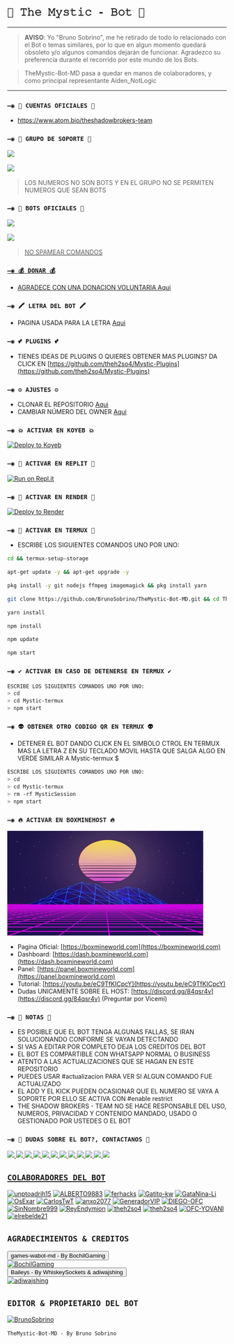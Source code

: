 # `🧿 𝚃𝚑𝚎 𝙼𝚢𝚜𝚝𝚒𝚌 - 𝙱𝚘𝚝 🔮` 

------------------
> **AVISO**: Yo "Bruno Sobrino", me he retirado de todo lo relacionado con el Bot o temas similares, por lo que en algun momento quedará obsoleto y/o algunos comandos dejarán de funcionar. Agradezco su preferencia durante el recorrido por este mundo de los Bots.

> TheMystic-Bot-MD pasa a quedar en manos de colaboradores, y como principal representante Aiden_NotLogic
------------------

### `—◉ 🔗 CUENTAS OFICIALES 🔗`

* https://www.atom.bio/theshadowbrokers-team

### `—◉ 💟 GRUPO DE SOPORTE 💟`

<a href="https://chat.whatsapp.com/FRkr7jJHSJA5OjVtE64dDs" target="blank"><img src="https://img.shields.io/badge/GRUPO_DE_SOPORTE_(𝙴𝚂)-25D366?style=for-the-badge&logo=whatsapp&logoColor=white" /></a>

<a href="https://chat.whatsapp.com/FRkr7jJHSJA5OjVtE64dDs" target="blank"><img src="https://img.shields.io/badge/SUPPORT_GROUP_(EN)-25D366?style=for-the-badge&logo=whatsapp&logoColor=white" /></a>

> LOS NUMEROS NO SON BOTS Y EN EL GRUPO NO SE PERMITEN NUMEROS QUE SEAN BOTS

### `—◉ 🤖 BOTS OFICIALES 🤖`

<a href="https://api.whatsapp.com/send/?phone=5219991402134&text=/estado&type=phone_number&app_absent=0" target="blank"><img src="https://img.shields.io/badge/BOT_OFICIAL_1-25D366?style=for-the-badge&logo=whatsapp&logoColor=white" />

<a href="https://api.whatsapp.com/send/?phone=5219993404349&text=/estado&type=phone_number&app_absent=0" target="blank"><img src="https://img.shields.io/badge/BOT_OFICIAL_2-25D366?style=for-the-badge&logo=whatsapp&logoColor=white" />

 > NO SPAMEAR COMANDOS

### `—◉ 💰 DONAR 💰`
- AGRADECE CON UNA DONACION VOLUNTARIA [Aqui](https://www.paypal.me/TheShadowBrokers133)

### `—◉ 🖍 LETRA DEL BOT 🖍`
- PAGINA USADA PARA LA LETRA [Aqui](https://smiley.cool/es/weirdmaker.php)

### `—◉ 💕 PLUGINS 💕`
- TIENES IDEAS DE PLUGINS O QUIERES OBTENER MAS PLUGINS? DA CLICK EN [https://github.com/theh2so4/Mystic-Plugins](https://github.com/theh2so4/Mystic-Plugins)

### `—◉ ⚙️ AJUSTES ⚙️`
- CLONAR EL REPOSITORIO [Aqui](https://github.com/BrunoSobrino/TheMystic-Bot-MD/fork)
- CAMBIAR NÚMERO DEL OWNER [Aqui](https://github.com/BrunoSobrino/TheMystic-Bot-MD/blob/master/config.js)
  
### `—◉ 💥 ACTIVAR EN KOYEB 💥`

[![Deploy to Koyeb](https://www.koyeb.com/static/images/deploy/button.svg)](https://app.koyeb.com/deploy?type=git&repository=https://github.com/BrunoSobrino/TheMystic-Bot-MD&branch=master&name=mysticbot)
  
### `—◉ 🌌 ACTIVAR EN REPLIT 🌌`

[![Run on Repl.it](https://repl.it/badge/github/BrunoSobrino/TheMystic-Bot-MD)](https://repl.it/github/BrunoSobrino/TheMystic-Bot-MD) 
  
### `—◉ 🔰 ACTIVAR EN RENDER 🔰`

[![Deploy to Render](https://render.com/images/deploy-to-render-button.svg)](https://dashboard.render.com/blueprint/new?repo=https%3A%2F%2Fgithub.com%2FBrunoSobrino%2FTheMystic-Bot-MD) 

### `—◉ 👾 ACTIVAR EN TERMUX 👾` 
- ESCRIBE LOS SIGUIENTES COMANDOS UNO POR UNO:
```bash
cd && termux-setup-storage
```

```bash
apt-get update -y && apt-get upgrade -y
```

```bash
pkg install -y git nodejs ffmpeg imagemagick && pkg install yarn 
```

```bash
git clone https://github.com/BrunoSobrino/TheMystic-Bot-MD.git && cd TheMystic-Bot-MD
```

```bash
yarn install
```

```bash
npm install
```

```bash
npm update
```

```bash
npm start
```

### `—◉ ✔️ ACTIVAR EN CASO DE DETENERSE EN TERMUX ✔️`
```bash
ESCRIBE LOS SIGUIENTES COMANDOS UNO POR UNO:
> cd 
> cd Mystic-termux
> npm start
```

### `—◉ 👽 OBTENER OTRO CODIGO QR EN TERMUX 👽`
- DETENER EL BOT DANDO CLICK EN EL SIMBOLO CTROL EN TERMUX MAS LA LETRA Z EN SU TECLADO MOVIL HASTA QUE SALGA ALGO EN VERDE SIMILAR A Mystic-termux $  
```bash
ESCRIBE LOS SIGUIENTES COMANDOS UNO POR UNO:
> cd 
> cd Mystic-termux
> rm -rf MysticSession
> npm start
```

### `—◉ 🔥 ACTIVAR EN BOXMINEHOST 🔥`
<a href="https://boxmineworld.com"><img src="https://raw.githubusercontent.com/BrunoSobrino/TheMystic-Bot-MD/master/src/Pre%20Bot%20Publi.png" width="450" height="240" alt="JPG"/></a>
- Pagina Oficial: [https://boxmineworld.com](https://boxmineworld.com)
- Dashboard: [https://dash.boxmineworld.com](https://dash.boxmineworld.com)
- Panel: [https://panel.boxmineworld.com](https://panel.boxmineworld.com)
- Tutorial: [https://youtu.be/eC9TfKICpcY](https://youtu.be/eC9TfKICpcY)
- Dudas UNICAMENTE SOBRE EL HOST: [https://discord.gg/84qsr4v](https://discord.gg/84qsr4v) (Preguntar por Vicemi)

### `—◉ 📝 NOTAS 📝`
- ES POSIBLE QUE EL BOT TENGA ALGUNAS FALLAS, SE IRAN SOLUCIONANDO CONFORME SE VAYAN DETECTANDO
- SI VAS A EDITAR POR COMPLETO DEJA LOS CREDITOS DEL BOT 
- EL BOT ES COMPARTIBLE CON WHATSAPP NORMAL O BUSINESS
- ATENTO A LAS ACTUALIZACIONES QUE SE HAGAN EN ESTE REPOSITORIO
- PUEDES USAR #actualizacion PARA VER SI ALGUN COMANDO FUE ACTUALIZADO
- EL ADD Y EL KICK PUEDEN OCASIONAR QUE EL NUMERO SE VAYA A SOPORTE POR ELLO SE ACTIVA CON #enable restrict 
- THE SHADOW BROKERS - TEAM NO SE HACE RESPONSABLE DEL USO, NUMEROS, PRIVACIDAD Y CONTENIDO MANDADO, USADO O GESTIONADO POR USTEDES O EL BOT
 
 ### `—◉ 👑 DUDAS SOBRE EL BOT?, CONTACTANOS 👑`
<a href="http://wa.me/5219992095479" target="blank"><img src="https://img.shields.io/badge/BRUNO_SOBRINO_CREADOR-25D366?style=for-the-badge&logo=whatsapp&logoColor=white" />
<a href="http://wa.me/34642467703" target="blank"><img src="https://img.shields.io/badge/UNPTOADHIH15_COLAB.1-25D366?style=for-the-badge&logo=whatsapp&logoColor=white" />
<a href="http://wa.me/50499698072" target="blank"><img src="https://img.shields.io/badge/ALBERTO_ACOSTA_COLAB.2-25D366?style=for-the-badge&logo=whatsapp&logoColor=white" />
<a href="http://wa.me/595986460945" target="blank"><img src="https://img.shields.io/badge/AIDEN_NOTLOGIC_COLAB.3-25D366?style=for-the-badge&logo=whatsapp&logoColor=white" />
<a href="http://wa.me/51940617554" target="blank"><img src="https://img.shields.io/badge/GATITO_COLAB.4-25D366?style=for-the-badge&logo=whatsapp&logoColor=white" />
<a href="http://wa.me/593991398786" target="blank"><img src="https://img.shields.io/badge/CARLOSTWT_COLAB.5-25D366?style=for-the-badge&logo=whatsapp&logoColor=white" />
<a href="http://wa.me/51996089079" target="blank"><img src="https://img.shields.io/badge/GHOST_COLAB.6-25D366?style=for-the-badge&logo=whatsapp&logoColor=white" />
<a href="http://wa.me/51995386439" target="blank"><img src="https://img.shields.io/badge/NEKOSMICMATT_COLAB.7-25D366?style=for-the-badge&logo=whatsapp&logoColor=white" />
<a href="http://wa.me/593959425714" target="blank"><img src="https://img.shields.io/badge/DIEGO_COLAB.8-25D366?style=for-the-badge&logo=whatsapp&logoColor=white" />
<a href="http://wa.me/50246028932" target="blank"><img src="https://img.shields.io/badge/SinNombre_COLAB.9-25D366?style=for-the-badge&logo=whatsapp&logoColor=white" />
<a href="http://wa.me/5212411719888" target="blank"><img src="https://img.shields.io/badge/YOVANI_COLAB.10-25D366?style=for-the-badge&logo=whatsapp&logoColor=white" />
 <a href="http://wa.me/5218442114446" target="blank"><img src="https://img.shields.io/badge/skid_COLAB.11-25D366?style=for-the-badge&logo=whatsapp&logoColor=white" />

## `COLABORADORES DEL BOT` 
<a href="https://github.com/unptoadrih15"><img src="https://github.com/unptoadrih15.png" width="100" height="100" alt="unptoadrih15"/></a>
<a href="https://github.com/ALBERTO9883"><img src="https://github.com/ALBERTO9883.png" width="100" height="100" alt="ALBERTO9883"/></a>
<a href="https://github.com/ferhacks"><img src="https://github.com/ferhacks.png" width="100" height="100" alt="ferhacks"/></a>
<a href="https://github.com/Gatito-kw"><img src="https://github.com/Gatito-kw.png" width="100" height="100" alt="Gatito-kw"/></a>
<a href="https://github.com/GataNina-Li"><img src="https://github.com/GataNina-Li.png" width="100" height="100" alt="GataNina-Li"/></a>
<a href="https://github.com/OsExar"><img src="https://github.com/OsExar.png" width="100" height="100" alt="OsExar"/></a>
<a href="https://github.com/CarlosTwT"><img src="https://github.com/CarlosTwT.png" width="100" height="100" alt="CarlosTwT"/></a>
<a href="https://github.com/anxo2077"><img src="https://github.com/anxo2077.png" width="100" height="100" alt="anxo2077"/></a>
<a href="https://github.com/GeneradorVIP"><img src="https://github.com/GeneradorVIP.png" width="100" height="100" alt="GeneradorVIP"/></a>
<a href="https://github.com/DIEGO-OFC"><img src="https://github.com/DIEGO-OFC.png" width="100" height="100" alt="DIEGO-OFC"/></a>
<a href="https://github.com/SinNombre999"><img src="https://github.com/SinNombre999.png" width="100" height="100" alt="SinNombre999"/></a>
<a href="https://github.com/ReyEndymion"><img src="https://github.com/ReyEndymion.png" width="100" height="100" alt="ReyEndymion"/></a>
<a href="https://github.com/theh2so4"><img src="https://github.com/theh2so4.png" width="100" height="100" alt="theh2so4"/></a>
 <a href="https://github.com/skidy89"><img src="https://github.com/skidy89.png" width="100" height="100" alt="theh2so4"/></a>
<a href="https://github.com/OFC-YOVANI"><img src="https://github.com/OFC-YOVANI.png" width="100" height="100" alt="OFC-YOVANI"/> 
</a>
<a href="https://github.com/elrebelde21"><img src="https://github.com/elrebelde21.png" width="100" height="100" alt="elrebelde21"/> 
</a>

## `AGRADECIMIENTOS & CREDITOS` 
<div><button id="boton" type="button">games-wabot-md - By BochilGaming </button></div>
<a href="https://github.com/BochilGaming/games-wabot-md/tree/multi-device"><img src="https://github.com/BochilGaming.png" width="150" height="150" alt="BochilGaming"/></a>
<div><button id="boton" type="button">Baileys - By WhiskeySockets & adiwajshing</button></div>
<a href="https://github.com/WhiskeySockets/Baileys"><img src="https://github.com/WhiskeySockets.png" width="150" height="150" alt="adiwajshing"/></a>

## `EDITOR & PROPIETARIO DEL BOT` 
<a href="https://github.com/BrunoSobrino"><img src="https://github.com/BrunoSobrino.png" width="250" height="250" alt="BrunoSobrino"/></a>
  
`TheMystic-Bot-MD - By Bruno Sobrino`
